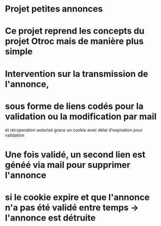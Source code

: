 # Projet petites annonces
# Ce projet reprend les concepts du projet Otroc mais de manière plus simple
# Intervention sur la transmission de l'annonce, 
# sous forme de liens codés pour la validation ou la modification par mail 
et récuperation autorisé grace un cookie avec delai d'expiration pour validation 
# Une fois validé, un second lien est généé via mail pour supprimer l'annonce
# si le cookie expire et que l'annonce n'a pas été validé entre temps -> l'annonce est détruite 
